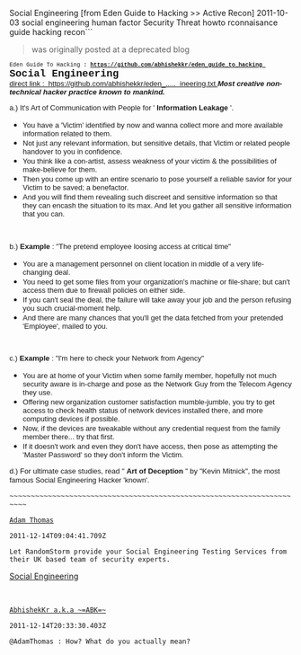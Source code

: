 Social Engineering [from Eden Guide to Hacking >> Active Recon]
2011-10-03
social engineering human factor Security Threat howto rconnaisance guide hacking recon```

> was originally posted at a deprecated blog


<div class="css-full-post-content js-full-post-content">


<div dir="ltr" style="text-align: left;" trbidi="on">
<span style="font-size: small;">
<span style="font-family: Arial,Helvetica,sans-serif;">
</span>
<span style="font-family: &quot;Courier New&quot;,Courier,monospace; font-size: large;">
<span style="font-size: x-small;">Eden Guide To Hacking
</span>
<b>
<span style="font-size: x-small;"> :
<a href="https://github.com/abhishekkr/eden_guide_to_hacking">https://github.com/abhishekkr/eden_guide_to_hacking
</a>
</span>
</b>
</span>
</span>

<span style="font-size: small;">
<span style="font-family: &quot;Courier New&quot;,Courier,monospace; font-size: large;">
<b>
<span style="font-size: x-small;">&nbsp;
</span>
</b>
</span>
</span>

<span style="font-size: small;">
<span style="font-family: &quot;Courier New&quot;,Courier,monospace; font-size: large;">
<b>Social Engineering
</b>
</span>
<br style="font-family: Arial,Helvetica,sans-serif;" />

<a href="https://github.com/abhishekkr/eden_guide_to_hacking/blob/master/part1_Hacking_Cycle/chapter4_Reconnaissance/section1_Active_Recon/article2_Social_Engineering.txt">
<span style="font-family: Arial,Helvetica,sans-serif;">
</span>
<span style="font-family: Arial,Helvetica,sans-serif;">direct link :&nbsp; https://github.com/abhishekkr/eden_.....&nbsp; ineering.txt
</span>
</a>
</span>


<i>
<b>
<span style="font-size: small;">
<span style="font-family: Arial,Helvetica,sans-serif;">Most creative non-technical hacker practice known to mankind.
</span>
</span>
</b>
</i>

<span style="font-size: small;">
<span style="font-family: Arial,Helvetica,sans-serif;">&nbsp;
</span>
<br style="font-family: Arial,Helvetica,sans-serif;" />

<span style="font-family: Arial,Helvetica,sans-serif;"> a.)
</span>
<span style="font-family: Arial,Helvetica,sans-serif;">It's Art of Communication with People for '
<b>Information Leakage
</b>'.
</span>
<br style="font-family: Arial,Helvetica,sans-serif;" />

<span style="font-family: Arial,Helvetica,sans-serif;">
</span>
</span>

<ul style="text-align: left;">
<li>
<span style="font-size: small;">
<span style="font-family: Arial,Helvetica,sans-serif;">You have a 'Victim' identified by now and wanna collect more
</span>
<span style="font-family: Arial,Helvetica,sans-serif;">and more available information related to them.
</span>
</span>
</li>
<li>
<span style="font-size: small;">
<span style="font-family: Arial,Helvetica,sans-serif;">
</span>
<span style="font-family: Arial,Helvetica,sans-serif;"> Not just any relevant information, but sensitive details, that
</span>
<span style="font-family: Arial,Helvetica,sans-serif;"> Victim or related people handover to you in confidence.
</span>
</span>
</li>
<li>
<span style="font-size: small;">
<span style="font-family: Arial,Helvetica,sans-serif;">
</span>
<span style="font-family: Arial,Helvetica,sans-serif;"> You think like a con-artist, assess weakness of your victim &amp;
</span>
<span style="font-family: Arial,Helvetica,sans-serif;"> the possibilities of make-believe for them.
</span>
</span>
</li>
<li>
<span style="font-size: small;">
<span style="font-family: Arial,Helvetica,sans-serif;">
</span>
<span style="font-family: Arial,Helvetica,sans-serif;"> Then you come up with an entire scenario to pose yourself a
</span>
<span style="font-family: Arial,Helvetica,sans-serif;">reliable savior for your Victim to be saved; a benefactor.
</span>
</span>
</li>
<li>
<span style="font-size: small;">
<span style="font-family: Arial,Helvetica,sans-serif;">
</span>
<span style="font-family: Arial,Helvetica,sans-serif;"> And you will find them revealing such discreet and sensitive
</span>
<span style="font-family: Arial,Helvetica,sans-serif;"> information so that they can encash the situation to its max.
</span>
<span style="font-family: Arial,Helvetica,sans-serif;"> And let you gather all sensitive information that you can.
</span>
</span>
</li>
</ul>
<span style="font-size: small;">
</span>

<span style="font-size: small;">
</span>

<span style="font-size: small;">
<br style="font-family: Arial,Helvetica,sans-serif;" />

<span style="font-family: Arial,Helvetica,sans-serif;"> b.)
<b>Example
</b>: "The pretend employee loosing access at critical time"
</span>
<br style="font-family: Arial,Helvetica,sans-serif;" />

<span style="font-family: Arial,Helvetica,sans-serif;">
</span>
</span>

<ul style="text-align: left;">
<li>
<span style="font-size: small;">
<span style="font-family: Arial,Helvetica,sans-serif;">You are a management personnel on client location in middle of
</span>
<span style="font-family: Arial,Helvetica,sans-serif;"> a very life-changing deal.
</span>
<span style="font-family: Arial,Helvetica,sans-serif;">
</span>
</span>
</li>
<li>
<span style="font-size: small;">
<span style="font-family: Arial,Helvetica,sans-serif;">You need to get some files from your organization's machine or
</span>
<span style="font-family: Arial,Helvetica,sans-serif;"> file-share; but can't access them due to firewall policies on
</span>
<span style="font-family: Arial,Helvetica,sans-serif;">either side.
</span>
</span>
</li>
<li>
<span style="font-size: small;">
<span style="font-family: Arial,Helvetica,sans-serif;">If you can't seal the deal, the failure will take away your job
</span>
<span style="font-family: Arial,Helvetica,sans-serif;"> and the person refusing you such crucial-moment help.
</span>
</span>
</li>
<li>
<span style="font-size: small;">
<span style="font-family: Arial,Helvetica,sans-serif;">
</span>
<span style="font-family: Arial,Helvetica,sans-serif;"> And there are many chances that you'll get the data fetched from
</span>
<span style="font-family: Arial,Helvetica,sans-serif;"> your pretended 'Employee', mailed to you.
</span>
</span>
</li>
</ul>


<span style="font-size: small;">
<span style="font-family: Arial,Helvetica,sans-serif;">&nbsp;
</span>
<br style="font-family: Arial,Helvetica,sans-serif;" />

<span style="font-family: Arial,Helvetica,sans-serif;"> c.)
<b>Example
</b>: "I'm here to check your Network from Agency"
</span>
<br style="font-family: Arial,Helvetica,sans-serif;" />

<span style="font-family: Arial,Helvetica,sans-serif;">
</span>
</span>

<ul style="text-align: left;">
<li>
<span style="font-size: small;">
<span style="font-family: Arial,Helvetica,sans-serif;">You are at home of your Victim when some family member, hopefully
</span>
<span style="font-family: Arial,Helvetica,sans-serif;"> not much security aware is in-charge and pose as the Network Guy
</span>
<span style="font-family: Arial,Helvetica,sans-serif;"> from the Telecom Agency they use.
</span>
</span>
</li>
<li>
<span style="font-size: small;">
<span style="font-family: Arial,Helvetica,sans-serif;">Offering new organization customer satisfaction mumble-jumble,
</span>
<span style="font-family: Arial,Helvetica,sans-serif;"> you try to get access to check health status of network devices
</span>
<span style="font-family: Arial,Helvetica,sans-serif;"> installed there, and more computing devices if possible.
</span>
</span>
</li>
<li>
<span style="font-size: small;">
<span style="font-family: Arial,Helvetica,sans-serif;">Now, if the devices are tweakable without any credential request
</span>
<span style="font-family: Arial,Helvetica,sans-serif;"> from the family member there... try that first.
</span>
<span style="font-family: Arial,Helvetica,sans-serif;">
</span>
</span>
</li>
<li>
<span style="font-size: small;">
<span style="font-family: Arial,Helvetica,sans-serif;">If it doesn't work and even they don't have access, then pose as
</span>
<span style="font-family: Arial,Helvetica,sans-serif;"> attempting the 'Master Password' so they don't inform the Victim.
</span>
</span>
</li>
</ul>


<span style="font-size: small;">
<span style="font-family: Arial,Helvetica,sans-serif;">d.)
</span>
<span style="font-family: Arial,Helvetica,sans-serif;">For ultimate case studies, read "
<b>Art of Deception
</b>"
</span>
<span style="font-family: Arial,Helvetica,sans-serif;">by "Kevin Mitnick", the most famous Social Engineering
</span>
<span style="font-family: Arial,Helvetica,sans-serif;">Hacker 'known'.
</span>
</span>

<span style="font-size: small;">
<br style="font-family: Arial,Helvetica,sans-serif;" />

<span style="font-family: Arial,Helvetica,sans-serif;">~~~~~~~~~~~~~~~~~~~~~~~~~~~~~~~~~~~~~~~~~~~~~~~~~~~~~~~~~~~~~~~~~~~~~~
</span>
</span>
</div>


</div>


<div class="css-full-comments-content js-full-comments-content">


<div class="css-full-comment js-full-comment">


<div class="css-comment-user-link js-comment-user-link">


<a href="http://www.blogger.com/profile/10032097371248121545">


<div class="css-comment-name js-comment-name">

    Adam Thomas


</div>


</a>


<div class="css-comment-date js-comment-date">

    2011-12-14T09:04:41.709Z


</div>


</div>


<div class="css-comment-content js-comment-content">

    Let RandomStorm provide your Social Engineering Testing Services from their UK based team of security experts.


<a href="http://www.randomstorm.com/social-engineering.php" rel="nofollow">Social Engineering
</a>


</div>


<br/>



</div>


<div class="css-full-comment js-full-comment">


<div class="css-comment-user-link js-comment-user-link">


<a href="http://www.blogger.com/profile/06276198262605731980">


<div class="css-comment-name js-comment-name">

    AbhishekKr a.k.a ~=ABK=~


</div>


</a>


<div class="css-comment-date js-comment-date">

    2011-12-14T20:33:30.403Z


</div>


</div>


<div class="css-comment-content js-comment-content">

    @AdamThomas : How? What do you actually mean?


</div>


<br/>



</div>


</div>
